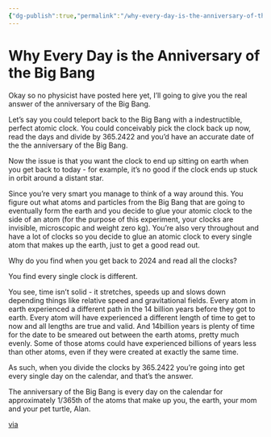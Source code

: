 ```yaml
---
{"dg-publish":true,"permalink":"/why-every-day-is-the-anniversary-of-the-big-bang/","title":"Why Every Day is the Anniversary of the Big Bang","created":"2024-12-04T12:24:34.095+00:00","updated":"2025-02-25T21:48:34.775+00:00"}
---
```



# Why Every Day is the Anniversary of the Big Bang

Okay so no physicist have posted here yet, I’ll going to give you the real answer of the anniversary of the Big Bang.

Let’s say you could teleport back to the Big Bang with a indestructible, perfect atomic clock. You could conceivably pick the clock back up now, read the days and divide by 365.2422 and you’d have an accurate date of the the anniversary of the Big Bang.

Now the issue is that you want the clock to end up sitting on earth when you get back to today - for example, it’s no good if the clock ends up stuck in orbit around a distant star.

Since you’re very smart you manage to think of a way around this. You figure out what atoms and particles from the Big Bang that are going to eventually form the earth and you decide to glue your atomic clock to the side of an atom (for the purpose of this experiment, your clocks are invisible, microscopic and weight zero kg). You’re also very throughout and have a lot of clocks so you decide to glue an atomic clock to every single atom that makes up the earth, just to get a good read out.

Why do you find when you get back to 2024 and read all the clocks?

You find every single clock is different.

You see, time isn’t solid - it stretches, speeds up and slows down depending things like relative speed and gravitational fields. Every atom in earth experienced a different path in the 14 billion years before they got to earth. Every atom will have experienced a different length of time to get to now and all lengths are true and valid. And 14billion years is plenty of time for the date to be smeared out between the earth atoms, pretty much evenly. Some of those atoms could have experienced billions of years less than other atoms, even if they were created at exactly the same time.

As such, when you divide the clocks by 365.2422 you’re going into get every single day on the calendar, and that’s the answer.

The anniversary of the Big Bang is every day on the calendar for approximately 1/365th of the atoms that make up you, the earth, your mom and your pet turtle, Alan.

[via](https://www.reddit.com/r/Showerthoughts/comments/1gj1ee5/one_day_of_the_year_nobody_knows_what_is_the/)

